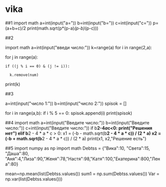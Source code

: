 # vika
##1 
import math
a=int(input("a="))
b=int(input("b="))
c=int(input("c="))
p=(a+b+c)/2
print(math.sqrt(p*(p-a)*(p-b)*(p-c)))


##2
 
import math
a=int(input("введи число:"))
k=range(a)
for i in range(2,a):

  for j in  range(a):

    if ((j % i == 0) & (j != i)):

      k.remove(num)

print(k)  


##3

a=int(input("число 1:"))
b=int(input("число 2:"))
spisok = []

for i in range(a,b):
  if i % 5 == 0: 
    spisok.append(i)
print(spisok)

##4
import math
a=int(input("Введите число:"))
b=int(input("Введите число:"))
c=int(input("Введите число:"))
if b**2-4*a*c<0:
  print("Решения нет")
elif b**2 - 4 * a * c > 0:
  x1 = (-b - math.sqrt(b**2 - 4 * a * c)) / (2 * a)
  x2 = (-b + math.sqrt(b**2 - 4 * a * c)) / (2 * a)
  print(x1, x2,"Решение есть")
  
 ##5
 import numpy as np
import math
Debtss = {"Вика":10, "Света":15, "Даша":80, "Аня":4,"Лиза":90,"Женя":78,"Настя":98,"Катя":100,"Екатерина":800,"Лена":80}

mean=np.mean(list(Debtss.values())
sum1 = np.sum(Debtss.values())
Var = np.var(list(Debtss.values()))
